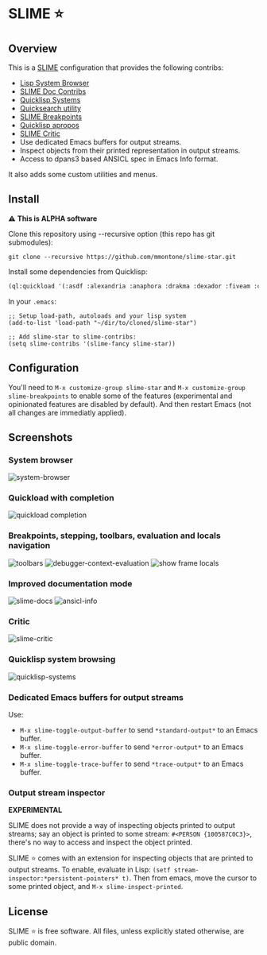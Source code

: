 # SLIME ⭐

Overview
--------

This is a [SLIME](https://slime.common-lisp.dev/) configuration that provides the following contribs:

- [Lisp System Browser](https://github.com/mmontone/lisp-system-browser)
- [SLIME Doc Contribs](https://github.com/mmontone/slime-doc-contribs)
- [Quicklisp Systems](https://github.com/mmontone/quicklisp-systems)
- [Quicksearch utility](https://github.com/tkych/quicksearch)
- [SLIME Breakpoints](https://github.com/mmontone/slime-breakpoints)
- [Quicklisp apropos](https://github.com/mmontone/quicklisp-apropos)
- [SLIME Critic](https://github.com/mmontone/slime-critic)
- Use dedicated Emacs buffers for output streams.
- Inspect objects from their printed representation in output streams.
- Access to dpans3 based ANSICL spec in Emacs Info format.

It also adds some custom utilities and menus.

Install
-------

⚠️ **This is ALPHA software**

Clone this repository using --recursive option (this repo has git submodules):

```
git clone --recursive https://github.com/mmontone/slime-star.git
```

Install some dependencies from Quicklisp:

```lisp
(ql:quickload '(:asdf :alexandria :anaphora :drakma :dexador :fiveam :closer-mop :iterate :do-urlencode :yason :html-entities :slite :montezuma :chipz :archive :string-case :lisp-critic))
```

In your `.emacs`:

```elisp
;; Setup load-path, autoloads and your lisp system
(add-to-list 'load-path "~/dir/to/cloned/slime-star")

;; Add slime-star to slime-contribs:
(setq slime-contribs '(slime-fancy slime-star))
```

## Configuration

You'll need to `M-x customize-group slime-star` and `M-x customize-group slime-breakpoints` to enable some of the features (experimental and opinionated features are disabled by default). And then restart Emacs (not all changes are immediatly applied).

## Screenshots

### System browser
![system-browser](https://github.com/mmontone/lisp-system-browser/raw/master/lisp-system-browser.png "System browser")

### Quickload with completion
![quickload completion](https://github.com/mmontone/quicklisp-systems/raw/master/completion.gif "Quickload with completion")

### Breakpoints, stepping, toolbars, evaluation and locals navigation
![toolbars](screenshots/toolbars.png "Stepping using toolbar")
![debugger-context-evaluation](https://github.com/mmontone/slime-breakpoints/raw/master/sldb-source-eval.png "Debugger context evaluation")
![show frame locals](https://github.com/mmontone/slime-breakpoints/blob/master/sldb-show-frame-local.gif "Show frame locals")

### Improved documentation mode
![slime-docs](https://github.com/mmontone/slime-doc-contribs/raw/master/slime-help.png "Improved online documentation")
![ansicl-info](screenshots/ansicl-info.png "ANSICL Info")

### Critic
![slime-critic](https://github.com/mmontone/slime-critic/raw/master/screenshot.png "Scan your code for instances of bad Lisp programming practice.")

### Quicklisp system browsing
![quicklisp-systems](https://github.com/mmontone/quicklisp-systems/raw/master/screenshot.png "Quicklisp systems browsing")

### Dedicated Emacs buffers for output streams

Use:

- `M-x slime-toggle-output-buffer` to send `*standard-output*` to an Emacs buffer.
- `M-x slime-toggle-error-buffer` to send `*error-output*` to an Emacs buffer.
- `M-x slime-toggle-trace-buffer` to send `*trace-output*` to an Emacs buffer.

### Output stream inspector

**EXPERIMENTAL**

SLIME does not provide a way of inspecting objects printed to output streams; say an object is printed to some stream: `#<PERSON {100587C0C3}>`, there's no way to access and inspect the object printed.

SLIME ⭐ comes with an extension for inspecting objects that are printed to output streams. To enable, evaluate in Lisp: `(setf stream-inspector:*persistent-pointers* t)`. Then from emacs, move the cursor to some printed object, and `M-x slime-inspect-printed`.

License
-------

SLIME :star: is free software. All files, unless explicitly stated otherwise, are public domain.
